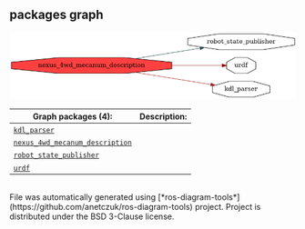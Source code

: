 <!--
File was automatically generated using 'ros-diagram-tools' project.
Project is distributed under the BSD 3-Clause license.
-->

## packages graph

[![nexus_4wd_mecanum_description](nexus_4wd_mecanum_description.png "nexus_4wd_mecanum_description")](nexus_4wd_mecanum_description.png)

| Graph packages (4): | Description: |
| ----------------------------------- | ------------ |
| [`kdl_parser`](kdl_parser.html) |  |
| [`nexus_4wd_mecanum_description`](nexus_4wd_mecanum_description.html) |  |
| [`robot_state_publisher`](robot_state_publisher.html) |  |
| [`urdf`](urdf.html) |  |


</br>
File was automatically generated using [*ros-diagram-tools*](https://github.com/anetczuk/ros-diagram-tools) project.
Project is distributed under the BSD 3-Clause license.
